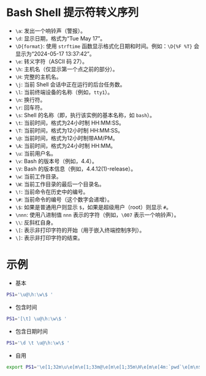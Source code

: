 # Bash Shell 提示符转义序列
<ul><li><code>\a</code>: 发出一个响铃声（警报）。</li><li><code>\d</code>: 显示日期，格式为“Tue May 17”。</li><li><code>\D{format}</code>: 使用 <code>strftime</code> 函数显示格式化日期和时间。例如：<code>\D{%F %T}</code> 会显示为“2024-05-17 13:37:42”。</li><li><code>\e</code>: 转义字符（ASCII 码 27）。</li><li><code>\h</code>: 主机名（仅显示第一个点之前的部分）。</li><li><code>\H</code>: 完整的主机名。</li><li><code>\j</code>: 当前 Shell 会话中正在运行的后台任务数。</li><li><code>\l</code>: 当前终端设备的名称（例如，<code>tty1</code>）。</li><li><code>\n</code>: 换行符。</li><li><code>\r</code>: 回车符。</li><li><code>\s</code>: Shell 的名称（即，执行该实例的基本名称，如 <code>bash</code>）。</li><li><code>\t</code>: 当前时间，格式为24小时制 HH:MM:SS。</li><li><code>\T</code>: 当前时间，格式为12小时制 HH:MM:SS。</li><li><code>\@</code>: 当前时间，格式为12小时制带AM/PM。</li><li><code>\A</code>: 当前时间，格式为24小时制 HH:MM。</li><li><code>\u</code>: 当前用户名。</li><li><code>\v</code>: Bash 的版本号（例如，4.4）。</li><li><code>\V</code>: Bash 的版本信息（例如，4.4.12(1)-release）。</li><li><code>\w</code>: 当前工作目录。</li><li><code>\W</code>: 当前工作目录的最后一个目录名。</li><li><code>\!</code>: 当前命令在历史中的编号。</li><li><code>\#</code>: 当前命令的编号（这个数字会递增）。</li><li><code>\$</code>: 如果是普通用户则显示 <code>$</code>，如果是超级用户（root）则显示 <code>#</code>。</li><li><code>\nnn</code>: 使用八进制值 <code>nnn</code> 表示的字符（例如，<code>\007</code> 表示一个响铃声）。</li><li><code>\\</code>: 反斜杠自身。</li><li><code>\[</code>: 表示非打印字符的开始（用于嵌入终端控制序列）。</li><li><code>\]</code>: 表示非打印字符的结束。</li></ul>

# 示例
- 基本
```bash
PS1='\u@\h:\w\$ '
```
- 包含时间
```bash
PS1='[\t] \u@\h:\w\$ '
```
- 包含日期时间
```bash
PS1='\d \t \u@\h:\w\$ '
```
- 自用
```bash
export PS1='\e[1;32m\u\e[m\e[1;33m@\e[m\e[1;35m\H\e[m\e[4m:`pwd`\e[m\n$ '
```